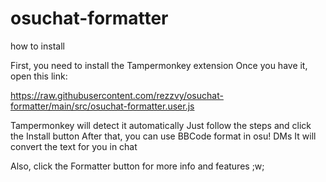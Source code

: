 # osuchat-formatter

how to install

First, you need to install the Tampermonkey extension
Once you have it, open this link:

https://raw.githubusercontent.com/rezzvy/osuchat-formatter/main/src/osuchat-formatter.user.js

Tampermonkey will detect it automatically
Just follow the steps and click the Install button
After that, you can use BBCode format in osu! DMs
It will convert the text for you in chat

Also, click the Formatter button for more info and features ;w;
